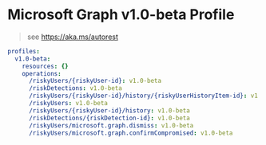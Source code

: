 # Microsoft Graph v1.0-beta Profile

> see https://aka.ms/autorest

``` yaml
profiles:
  v1.0-beta:
    resources: {}
    operations:
      /riskyUsers/{riskyUser-id}: v1.0-beta
      /riskDetections: v1.0-beta
      /riskyUsers/{riskyUser-id}/history/{riskyUserHistoryItem-id}: v1.0-beta
      /riskyUsers: v1.0-beta
      /riskyUsers/{riskyUser-id}/history: v1.0-beta
      /riskDetections/{riskDetection-id}: v1.0-beta
      /riskyUsers/microsoft.graph.dismiss: v1.0-beta
      /riskyUsers/microsoft.graph.confirmCompromised: v1.0-beta

```
